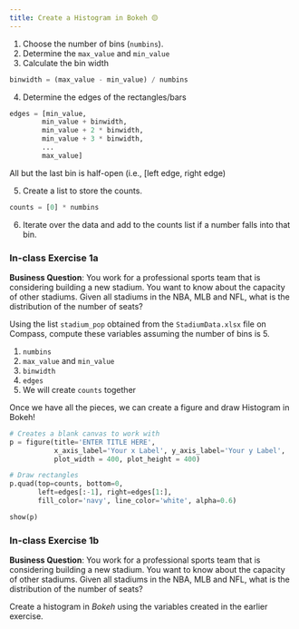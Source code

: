 ```yaml
---
title: Create a Histogram in Bokeh 🟡
---
```


1. Choose the number of bins (`numbins`).
2. Determine the `max_value` and `min_value`
3. Calculate the bin width

```python
binwidth = (max_value - min_value) / numbins
```

4. Determine the edges of the rectangles/bars

```python
edges = [min_value,
        min_value + binwidth,
        min_value + 2 * binwidth,
        min_value + 3 * binwidth,
        ...
        max_value]
```

All but the last bin is half-open (i.e., [left edge, right edge)

5. Create a list to store the counts.

```python
counts = [0] * numbins
```

6. Iterate over the data and add to the counts list if a number falls into that bin.

### In-class Exercise 1a

**Business Question**: You work for a professional sports team that is considering building a new stadium. You want to know about the capacity of other stadiums. Given all stadiums in the NBA, MLB and NFL, what is the distribution of the number of seats?

Using the list `stadium_pop` obtained from the `StadiumData.xlsx` file on Compass, compute these variables assuming the number of bins is 5.

1. `numbins`
2. `max_value` and `min_value`
3. `binwidth`
4. `edges`
5. We will create `counts` together

Once we have all the pieces, we can create a figure and draw Histogram in Bokeh!

```python
# Creates a blank canvas to work with
p = figure(title='ENTER TITLE HERE',
           x_axis_label='Your x Label', y_axis_label='Your y Label',
           plot_width = 400, plot_height = 400)

# Draw rectangles
p.quad(top=counts, bottom=0,
       left=edges[:-1], right=edges[1:],
       fill_color='navy', line_color='white', alpha=0.6)

show(p)
```

### In-class Exercise 1b

**Business Question**: You work for a professional sports team that is considering building a new stadium. You want to know about the capacity of other stadiums. Given all stadiums in the NBA, MLB and NFL, what is the distribution of the number of seats?

Create a histogram in _Bokeh_ using the variables created in the earlier exercise.
